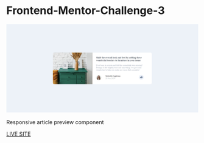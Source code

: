 # Frontend-Mentor-Challenge-3

![Design Preview](/design/Preview%20design.png)

Responsive article preview component

<a href="https://ishak00.github.io/Frontend-Mentor-Challenge-3/">LIVE SITE<a>
